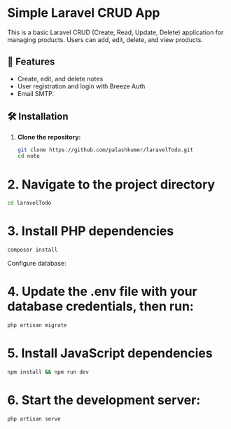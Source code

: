# Simple Laravel CRUD App

This is a basic Laravel CRUD (Create, Read, Update, Delete) application for managing products. Users can add, edit, delete, and view products.

## 🚀 Features

-  Create, edit, and delete notes
-  User registration and login with Breeze Auth
-  Email SMTP.

## 🛠️ Installation

1. **Clone the repository:**

   ```bash
   git clone https://github.com/palashkumer/laravelTodo.git
   cd note


# 2. Navigate to the project directory
```bash
cd laravelTodo
```

# 3. Install PHP dependencies
```bash
composer install
```
Configure database:

# 4. Update the .env file with your database credentials, then run:

```bash
php artisan migrate
```

# 5. Install JavaScript dependencies
```bash
npm install && npm run dev
```
# 6. Start the development server:

```bash
php artisan serve
```
